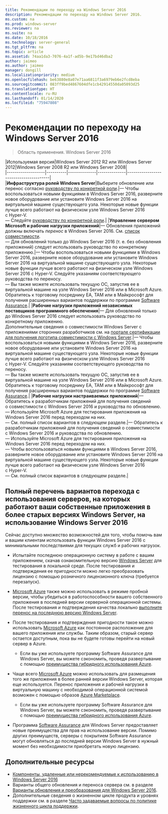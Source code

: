```yaml
---
title: Рекомендации по переходу на Windows Server 2016
description: Рекомендации по переходу на Windows Server 2016.
ms.custom: na
ms.prod: windows-server
ms.reviewer: na
ms.suite: na
ms.date: 10/18/2016
ms.technology: server-general
ms.tgt_pltfrm: na
ms.topic: article
ms.assetid: 74aa1da3-7076-4a1f-ad5b-9e17bd46dba2
author: jaimeo
ms.author: jaimeo
manager: dongill
ms.localizationpriority: medium
ms.openlocfilehash: be63880e8a07e71aa6811f3a6979eb6e2fcd8eba
ms.sourcegitcommit: 083ff9bed4867604dfe1cb42914550da05093d25
ms.translationtype: HT
ms.contentlocale: ru-RU
ms.lasthandoff: 01/14/2020
ms.locfileid: "75947808"
---
```

# <a name="recommendations-for-moving-to-windows-server-2016"></a>Рекомендации по переходу на Windows Server 2016

>Область применения. Windows Server 2016


|Используемая версия|Windows Server 2012 R2 или Windows Server 2012|Windows Server 2008 R2 или Windows Server 2008|  
|-------------------|----------|--------------|--------------|---------------------------------------|  
|**Инфраструктура ролей Windows Server**|Выберите обновление или перенос согласно [руководству по конкретной роли](https://technet.microsoft.com/windowsserver/jj554790).|— Чтобы воспользоваться новыми функциями в Windows Server 2016, разверните новое оборудование или установите Windows Server 2016 на виртуальной машине существующего узла. Некоторые новые функции лучше всего работают на физическом узле Windows Server 2016 с Hyper-V. <br>— Следуйте [руководству по конкретной роли](https://technet.microsoft.com/windowsserver/jj554790).|
|**Управление сервером Microsoft и рабочие нагрузки приложений**|— Обновления приложений должны включать *перенос* в Windows Server 2016. См. [список совместимости](Server-Application-Compatibility.md). <br>— Для обновлений только до Windows Server 2016 (т. е. без обновления приложений) следует использовать руководство по конкретному приложению.|— Чтобы воспользоваться новыми функциями в Windows Server 2016, разверните новое оборудование или установите Windows Server 2016 на виртуальной машине существующего узла. Некоторые новые функции лучше всего работают на физическом узле Windows Server 2016 с Hyper-V. Следуйте указаниям соответствующего руководства по переносу. <br>— Вы также можете использовать текущую ОС, запустив ее в виртуальной машине на узле Windows Server 2016 или в Microsoft Azure. Обратитесь к торговому посреднику EA, TAM или в Майкрософт для получения расширенных вариантов поддержки по программе [Software Assurance](https://www.microsoft.com/Licensing/licensing-programs/software-assurance-default.aspx).|
|**Рабочие нагрузки приложений независимых поставщиков программного обеспечения**|— Для обновлений только до Windows Server 2016 следует использовать руководство по конкретному приложению. <br>Дополнительные сведения о совместимости Windows Server с приложениями сторонних разработчиков см. на [портале сертификации для получения логотипа совместимости с Windows Server](https://msdn.microsoft.com/enterprisecloudcertified).|— Чтобы воспользоваться новыми функциями в Windows Server 2016, разверните новое оборудование или установите Windows Server 2016 на виртуальной машине существующего узла. Некоторые новые функции лучше всего работают на физическом узле Windows Server 2016 с Hyper-V. Следуйте указаниям соответствующего руководства по переносу. <br>— Вы также можете использовать текущую ОС, запустив ее в виртуальной машине на узле Windows Server 2016 или в Microsoft Azure. Обратитесь к торговому посреднику EA, TAM или в Майкрософт для получения расширенных вариантов поддержки по программе [Software Assurance](https://www.microsoft.com/Licensing/licensing-programs/software-assurance-default.aspx).|
|**Рабочие нагрузки настраиваемых приложений**|— Обратитесь к разработчикам приложений для получения сведений о совместимости с Windows Server 2016 и руководства по обновлению. <br>— Используйте Microsoft Azure для тестирования приложения на Windows Server 2016 перед переходом на них. <br>— См. полный список вариантов в следующем разделе.|— Обратитесь к разработчикам приложений для получения сведений о совместимости с Windows Server 2016 и руководства по обновлению. <br>— Используйте Microsoft Azure для тестирования приложения на Windows Server 2016 перед переходом на них. <br>— Чтобы воспользоваться новыми функциями в Windows Server 2016, разверните новое оборудование или установите Windows Server 2016 на виртуальной машине существующего узла. Некоторые новые функции лучше всего работают на физическом узле Windows Server 2016 с Hyper-V. <br>— См. полный список вариантов в следующем разделе.|

## <a name="complete-options-for-moving-servers-running-custom-or-in-house-applications-on-older-versions-of-windows-server-to-windows-server-2016"></a>Полный перечень вариантов перехода с использования серверов, на которых работают ваши собственные приложения в более старых версиях Windows Server, на использование Windows Server 2016

Сейчас доступно множество возможностей для того, чтобы помочь вам и вашим клиентам использовать функции Windows Server 2016 с минимальными последствиями для текущих служб и рабочих нагрузок.

- Испытайте последнюю операционную систему в работе с вашим приложением, скачав ознакомительную версию [Windows Server](https://www.microsoft.com/evalcenter/evaluate-windows-server-2016) для тестирования в локальной среде. После тестирования и подтверждения ее пригодности можно легко преобразовать лицензию с помощью розничного лицензионного ключа (требуется перезапуск).

- [Microsoft Azure](https://azure.microsoft.com) также можно использовать в режиме пробной версии, чтобы убедиться в работоспособности вашего собственного приложения в последней версии серверной операционной системы. После тестирования и подтверждения качества локально [выполните перенос на последнюю версию Windows Server](https://docs.microsoft.com/windows-server/get-started/installation-and-upgrade#upgrade). 

- После тестирования и подтверждения пригодности такое можно использовать [Microsoft Azure](https://azure.microsoft.com) как постоянное расположение для вашего приложения или службы. Таким образом, старый сервер остается доступным, пока вы не будете готовы перейти на новый сервер в Azure.

    - Если вы уже используете программу Software Assurance для Windows Server, вы можете сэкономить, проведя развертывание с помощью [преимущества гибридного использования Azure](https://azure.microsoft.com/pricing/hybrid-use-benefit/). 

- Чаще всего [Microsoft Azure](https://azure.microsoft.com) можно использовать для размещения того же приложения в более ранней версии Windows Server, которая еще используется. Перенос приложения и рабочей нагрузки в виртуальную машину с необходимой операционной системой возможен с помощью образов [Azure Marketplace](https://azure.microsoft.com/marketplace/).

    - Если вы уже используете программу Software Assurance для Windows Server, вы можете сэкономить, проведя развертывание с помощью [преимущества гибридного использования Azure](https://azure.microsoft.com/pricing/hybrid-use-benefit/). 

- Программа [Software Assurance](https://www.microsoft.com/Licensing/licensing-programs/software-assurance-default.aspx) для Windows Server предоставляет новые преимущества для прав на использование версии. Помимо других преимуществ, серверы с покрытием Software Assurance могут обновляться до последней версии Windows Server в нужный момент без необходимости приобретать новую лицензию. 

## <a name="additional-resources"></a>Дополнительные ресурсы

- [Компоненты, удаленные или нерекомендуемые к использованию в Windows Server 2016](deprecated-features.md)
- Варианты общего обновления и переноса сервера см. в разделе [Варианты обновления и преобразования для Windows Server 2016](Supported-Upgrade-Paths.md).
- Дополнительные сведения о жизненном цикле продукта и уровнях поддержки см. в разделе [Часто задаваемые вопросы по политике жизненного цикла поддержки](https://support.microsoft.com/help/17140/support-lifecycle-policy-faq).

